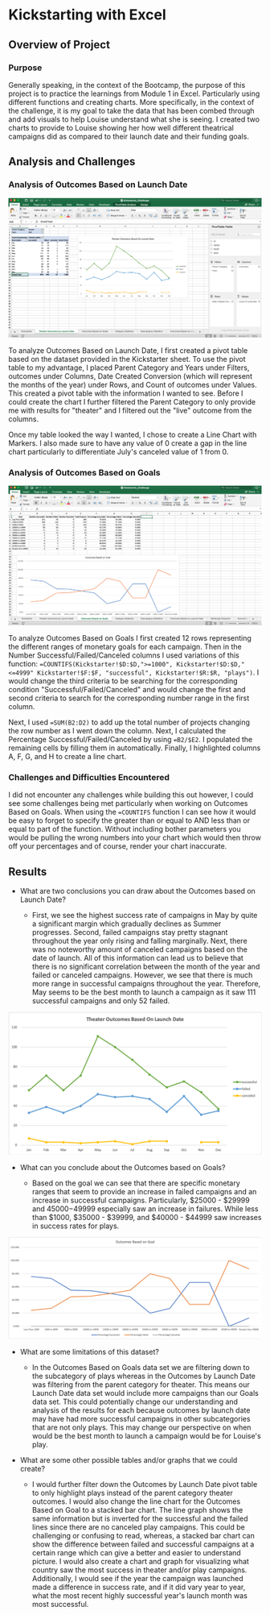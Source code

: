 # Kickstarting with Excel

## Overview of Project

### Purpose

Generally speaking, in the context of the Bootcamp, the purpose of this project is to practice the learnings from Module 1 in Excel. Particularly using different functions and creating charts. More specifically, in the context of the challenge, it is my goal to take the data that has been combed through and add visuals to help Louise understand what she is seeing. I created two charts to provide to Louise showing her how well different theatrical campaigns did as compared to their launch date and their funding goals.

## Analysis and Challenges

### Analysis of Outcomes Based on Launch Date

![Screenshot_Theater_Outcomes_vs_Launch_Date.png](https://github.com/amirshirazi1/kickstarter-analysis/blob/main/Resources/Screenshot_Theater_Outcomes_vs_Launch_Date.png)

To analyze Outcomes Based on Launch Date, I first created a pivot table based on the dataset provided in the Kickstarter sheet. To use the pivot table to my advantage, I placed Parent Category and Years under Filters, outcomes under Columns, Date Created Conversion (which will represent the months of the year) under Rows, and Count of outcomes under Values. This created a pivot table with the information I wanted to see. Before I could create the chart I further filtered the Parent Category to only provide me with results for "theater" and I filtered out the "live" outcome from the columns. 

Once my table looked the way I wanted, I chose to create a Line Chart with Markers. I also made sure to have any value of 0 create a gap in the line chart particularly to differentiate July's canceled value of 1 from 0.

### Analysis of Outcomes Based on Goals

![Screenshot_Outcomes_vs_Goals.png](https://github.com/amirshirazi1/kickstarter-analysis/blob/main/Resources/Screenshot_Outcomes_vs_Goals.png)

To analyze Outcomes Based on Goals I first created 12 rows representing the different ranges of monetary goals for each campaign. Then in the Number Successful/Failed/Canceled columns I used variations of this function: `=COUNTIFS(Kickstarter!$D:$D,">=1000", Kickstarter!$D:$D,"<=4999" Kickstarter!$F:$F, "successful", Kickstarter!$R:$R, "plays")`. I would change the third criteria to be searching for the corresponding condition "Successful/Failed/Canceled" and would change the first and second criteria to search for the corresponding number range in the first column. 

Next, I used `=SUM(B2:D2)` to add up the total number of projects changing the row number as I went down the column. Next, I calculated the Percentage Successful/Failed/Canceled by using `=B2/$E2`. I populated the remaining cells by filling them in automatically. Finally, I highlighted columns A, F, G, and H to create a line chart.

### Challenges and Difficulties Encountered

I did not encounter any challenges while building this out however, I could see some challenges being met particularly when working on Outcomes Based on Goals. When using the `=COUNTIFS` function I can see how it would be easy to forget to specify the greater than or equal to AND less than or equal to part of the function. Without including bother parameters you would be pulling the wrong numbers into your chart which would then throw off your percentages and of course, render your chart inaccurate.

## Results

- What are two conclusions you can draw about the Outcomes based on Launch Date?

  - First, we see the highest success rate of campaigns in May by quite a significant margin which gradually declines as Summer progresses. Second, failed campaigns stay pretty stagnant throughout the year only rising and falling marginally. Next, there was no noteworthy amount of canceled campaigns based on the date of launch. All of this information can lead us to believe that there is no significant correlation between the month of the year and failed or canceled campaigns. However, we see that there is much more range in successful campaigns throughout the year. Therefore, May seems to be the best month to launch a campaign as it saw 111 successful campaigns and only 52 failed.

![Theater_Outcomes_vs_Launch.png](https://github.com/amirshirazi1/kickstarter-analysis/blob/main/Resources/Theater_Outcomes_vs_Launch.png)

- What can you conclude about the Outcomes based on Goals?

  - Based on the goal we can see that there are specific monetary ranges that seem to provide an increase in failed campaigns and an increase in successful campaigns. Particularly, $25000 - $29999 and $45000-$49999 especially saw an increase in failures. While less than $1000, $35000 - $39999, and $40000 - $44999 saw increases in success rates for plays.

![Outcomes_vs_Goals.png](https://github.com/amirshirazi1/kickstarter-analysis/blob/main/Resources/Outcomes_vs_Goals.png)

- What are some limitations of this dataset?

  - In the Outcomes Based on Goals data set we are filtering down to the subcategory of plays whereas in the Outcomes by Launch Date was filtering from the parent category for theater. This means our Launch Date data set would include more campaigns than our Goals data set. This could potentially change our understanding and analysis of the results for each because outcomes by launch date may have had more successful campaigns in other subcategories that are not only plays. This may change our perspective on when would be the best month to launch a campaign would be for Louise's play.

- What are some other possible tables and/or graphs that we could create?

  - I would further filter down the Outcomes by Launch Date pivot table to only highlight plays instead of the parent category theater outcomes. I would also change the line chart for the Outcomes Based on Goal to a stacked bar chart. The line graph shows the same information but is inverted for the successful and the failed lines since there are no canceled play campaigns. This could be challenging or confusing to read, whereas, a stacked bar chart can show the difference between failed and successful campaigns at a certain range which can give a better and easier to understand picture. I would also create a chart and graph for visualizing what country saw the most success in theater and/or play campaigns. Additionally, I would see if the year the campaign was launched made a difference in success rate, and if it did vary year to year, what the most recent highly successful year's launch month was most successful.
